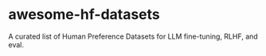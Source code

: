 # awesome-hf-datasets
A curated list of Human Preference Datasets for LLM fine-tuning, RLHF, and eval.
